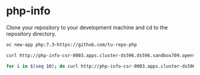 # php-info

Clone your repository to your development machine and cd to the repository directory.
```sh
oc new-app php:7.3~https://github.com/tu-repo-php
```
```sh
curl http://php-info-csr-0003.apps.cluster-ds596.ds596.sandbox709.opentlc.com/info.php -s | grep 'HOSTNAME '

for i in $(seq 10); do curl http://php-info-csr-0003.apps.cluster-ds596.ds596.sandbox709.opentlc.com/info.php -s | grep 'HOSTNAME '; done
```
